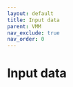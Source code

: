 ```yaml
---
layout: default
title: Input data
parent: VMM
nav_exclude: true
nav_order: 0
---
```


# Input data


